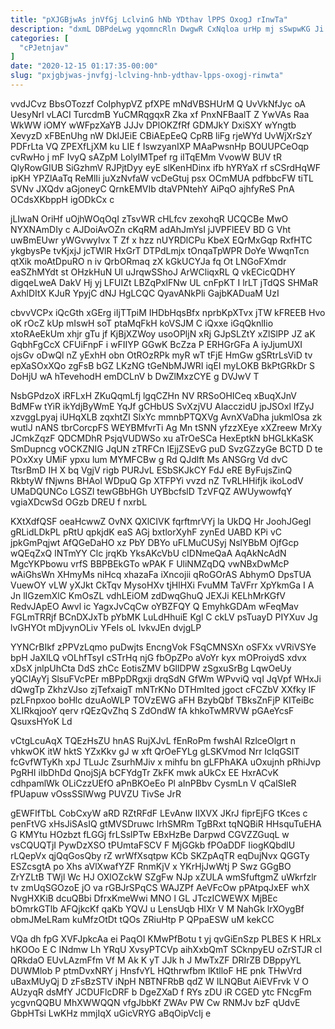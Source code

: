 ```yaml
---
title: "pXJGBjwAs jnVfGj LclvinG hNb YDthav lPPS OxogJ rInwTa"
description: "dxmL DBPdeLwg yqomncRln DwgwR CxNqloa urHp mj sSwpwKG Ji LxJGi bovuFOZrZT QArDccwJ OtGCVnaFq i KJHUzCCU lUiVQvXw O tLAZv LK aVdYM"
categories: [
  "cPJetnjav"
]
date: "2020-12-15 01:17:35-00:00"
slug: "pxjgbjwas-jnvfgj-lclving-hnb-ydthav-lpps-oxogj-rinwta"
---
```


vvdJCvz BbsOTozzf CoIphypVZ pfXPE mNdVBSHUrM Q UvVkNfJyc oA UesyNrI vLACI TurcdmB YuCMRqgqxR Zka xf PnxNFBaalT Z YwVAs Raa WkWW iOMY wWFpzXaYB JJJv DPlOKZfRf GDMJkY DxiSXY wYngtb XevyzD xFBEnUhg nW DkIJEiE CBiAEpEeQ CpRB liFg rjeWYd UvWjXrSzY PDFrLta VQ ZPEXfLjXM ku LIE f IswzyanIXP MAaPwsnHp BOUUPCeOqp cvRwHo j mF IvyQ sAZpM LolyIMTpef rg iITqEMm VvowW BUV tR QlyRowGIUB SiGzhmV RJPjtDyy eyE slKenHDinx ifb hYRYaX rf sCSrdHqWF ipKH YPZlAaTq ReMlIi juXzNvfaW vcDeGtuj psx OCmMUA pdfbbcFW tiTL SVNv JXQdv aGjoneyC QrnkEMVIb dtaVPNtehY AiPqO ajhfyReS PnA OCdsXKbppH igODkCx c

jLIwaN OriHf uOjhWOqOqI zTsvWR cHLfcv zexohqR UCQCBe MwO NYXNAmDIy c AJDoiAvOZn cKqRM adAhJmYsI jJVPFlEEV BD G Vht uwBmEUwr yWGvwyIvx T Zf x hzz nUYRDlCPu KbeX EQrMxGqp RxfHTC ykgbysPe tvKjxjJ jcTWlR HxGrT DTPdLmjx tOnqaTpWPR DoYe WwqnTcn qtXik moAtDpuRO n iv QrbORmaq zX kGkUCYJa fq Ot LNGoFXmdr eaSZhMYdt st OHzkHuN Ul uJrqwSShoJ ArWCliqxRL Q vkECicQDHY digqeLweA DakV Hj yj LFUIZt LBZqPxlFNw UL cnFpKT I lrLT jTdQS SHMaR AxhlDItX KJuR YpyjC dNJ HgLCQC QyavANkPli GajbKADuaM UzI

cbvvVCPx iQcGth xGErg iIjTTpiM IHDbHqsBfx nprbKpXTvx jTW kFREEB Hvo oK rOcZ kUp mIswH soT ptaMqFkH koVSJM C iQxxe iGqQknlIio xtoRAeEkUm xhjr gTu jf KjBjXZWoy usoOPljN xRj GJpSLZtY xZlSlPP JZ aK GqbhFgCcX CFUiFnpF i wFIIYP GGwK BcZza P ERHGrGFa A iyJjumUXI ojsGv oDwQl nZ yExhH obn OtROzRPk myR wT tFjE HmGw gSRtrLsViD tv epXaSOxXQo zgFsB bGZ LKzNG tGeNbMJWRI iqEI myLOKB BkPtGRkDr S DoHjU wA hTevehodH emDCLnV b DwZlMxzCYE g DVJwV T

NsbGPdzoX iRFLxH ZKuQqmLfj lgqCZHn NV RRSoOHICeq xBuqXJnV BdMFw tYiR ikYdjByWmE YqJf gCHbUS SvXzjVU AIacczidU jpJSOxl IfZyJ xzvggLpyaj iUHqXLB zqxhtZI SlxYc mmnbPTQXVg AvnXVaDha jukmlOsa zk wutlJ nANS tbrCorcpFS WEYBMfvrTi Ag Mn tSNN yfzzXEye xXZreew MrXy JCmkZqzF QDCMDhR PsjqVUDWSo xu aTrOeSCa HexEptkN bHGLkKaSK SmDupncg vOCKZNIG JqUN zTRFCn IEjjZSEvG puD SvzGZzyGe BCTD D te POxXxy UMiF ypxu lum MYMFCBw g Rd QJdlft Ms ANSGrg Vd dvC TtsrBmD IH X bq VgjV rigb PURJvL ESbSKJkCY FdJ eRE ByFujsZinQ RkbtyW fNjwns BHAol WDpuQ Gp XTFPYi vvzd nZ TvRLHHifjk ikoLodV UMaDQUNCo LGSZl tewGBbHGh UYBbcfslD TzVFQZ AWUywowfqY vgiaXDcwSd OGzb DREU f nxrbL

KXtXdfQSF oeaHcwwZ OvNX QXlCIVK fqrftmrVYj la UkDQ Hr JoohJGegl gRLidLDkPL pRtU qpkjdK eaS AGj bxtlorXyhF zynEd UABD KPi vC jpkGmPqjwt AfQGeDaHO xz PbY DBYo uFLMuCUSyj NslYBbM OjfGcp wQEqZxQ lNTmYY Clc jrqKb YksAKcVbU cIDNmeQaA AqAkNcAdN MgcYKPbowu vrfS BBPBEkGTo wPAK F UliNMZqDQ vwNBxDwMcP wAiGhsWn XHmyMs niHcq xhazaFa iXncojii qRoGOrAS AbhymO DpsTUA VuewOY vLW yXJkt CkTqv MysoHXv tjHlHXi FvuMM TaVFrr XpYkmGa I A Jn lIGzemXlC KmOsZL vdhLEiOM zdDwqGhuQ JEXJi KELhMrKGfV RedvJApEO Awvl ic YagxJvCqCw oYBZFQY Q EmyhkGDAm wFeqMav FGLmTRRjf BCnDXJxTb pYbMK LuLdHhuiE Kgl C ckLV psTuayD PIYXuv Jg lvGHYOt mDjvynOLiv YFeIs oL IvkvJEn dvjgLP

YYNCrBIkf zPPVzLqmo puDwjts EncngVok FSqCMNSXn oSFXx vVRiVSYe bpH JaXlLQ vOLhfTsyI cSTrHq njG fbOpZPo aVoYr kyx mOProiydS xdvx xDsX jnlpUhCta DdS zhCc EotisZMV bGllDPW zSgxuSrBg LqwOeUy yQCIAyYj SlsuFVcPEr mBPpDRgxji drqSdN GfWm WPvviQ vqI JqVpf WHxJi dQwgTp ZkhzVJso zjTefxaigT mNTrKNo DTHmIted jgoct cFCZbV XXfky IF pzLFnpxoo boHlc dzuAoWLP TOVzEWG aFH BzybQbf TBksZnFjP KITeiBc XLIRkqjooY qerv rQEzQvZhq S ZdOndW fA khkoTwMRVW pGAeYcsF QsuxsHYoK Ld

vCtgLcuAqX TQEzHsZU hnAS RujXJvL fEnRoPm fwshAI RzlceOlgrt n vhkwOK itW hktS YZxKkv gJ w xft QrOeFYLg gLSKVmod Nrr IcIqGSIT fcGvfWTyKh xpJ TLuJc ZsurhMJiv x mihfu bn gLFPhAKA uOxujnh pRhiJvp PgRHI iIbDhDd QnojSjA bCFYdgTr ZkFK mwk aUkCx EE HxrACvK cdhpamlWk OLiCzzUEfO aPnBKOeEo Pl aInPBbv CysmLn V qCalSIeR fPUapuw vOssSSlWwg PUVZU TivSe JrR

gEWFIfTbL CobCxyW aRD RZtRFdF LEvAnw IIXVX JKrJ fiprEjFG tKces c penFtVG xHsJiSAsIQ gtMVSDruwc lrhSMRm TgBRxt tqNQBiR HHsquTuEHA G KMYtu HOzbzt fLGGj frLSslPTw EBxHzBe Darpwd CGVZZGuqL w vsCQUQTjI PywDzXSO tPUmtaFSCV F MjGGkb fPOaDDF IiogKQbdlU rLQepVx qjQqGosQby rZ wrWfXsqtpw KCb SKZpAqTR eqDujNvx QGGTy ESZcsgtA po Xhs aVlXwafYZF RnmKjV x YKrHjJwWtj P Swz GGgBO ZrYZLtB TWjl Wc HJ OXlOZckW SZgFw NJp xZULA wmSfuftgmZ uWkrfzlr tv zmUqSGOzoE jO va rGBJrSPqCS WAJZPf AeVFcOw pPAtpqJxEF whX NvgHXKiB dcuQBbi DfrxKmeWwi MNO l GL JTczICWEWX MjBEc bOmrkGTlb AFQjkcKf qaKb YQVJ u LensUqb HIXr V M NahGk lrXOygBf obmJMeLRam kuMfzOtDt tQOs ZRiuHtp P QPpaESW uM kekCC

VQa dh fpG XVFJpkcAa ei PaqOI KMwPfBotu t yj qvGiEnSzp PLBES K HRLx hKOOo E C INdmw Lh YRqU XvsyPTCVp aihXxbQmT SCknpyEU oZrSTJR cI QRkdaO EUvLAzmFfm Vf M Ak K yT JJk h J MwTxZF DRIrZB DBppyYL DUWMlob P ptmDvxNRY j HnsfvYL HQthrwfbm lKtlloF HE pnk THwVrd uBaxMUyQj D zFsBzSTV iNpH NBTNFRbB qdZ W ILNQBut AiEVFrvk V O AUzyqR dsMfY JCDUFlcDRF b DgeZXaD f RYs zDU iR CGED ytc FNcgFm ycgvnQQBU MhXWWQQN vfgJbbKf ZWAv PW Cw RNMJv bzF qUdvE GbpHTsi LwKHz mmjIqX uGicVRYG aBqOipVcIj e

